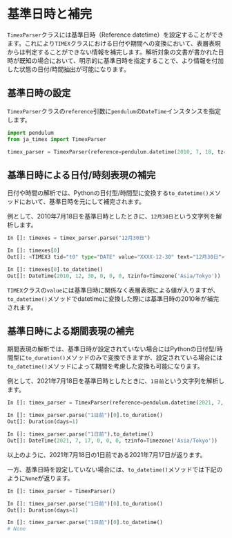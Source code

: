 # 基準日時と補完
`TimexParser`クラスには基準日時（Reference datetime）を設定することができます。これにより`TIMEX`クラスにおける日付や期間への変換において、表層表現からは判定することができない情報を補完します。解析対象の文書が書かれた日時が既知の場合において、明示的に基準日時を指定することで、より情報を付加した状態の日付/時間抽出が可能になります。

## 基準日時の設定
`TimexParser`クラスの`reference`引数に`pendulum`の`DateTime`インスタンスを指定します。

```py
import pendulum
from ja_timex import TimexParser

timex_parser = TimexParser(reference=pendulum.datetime(2010, 7, 18, tz="Asia/Tokyo"))
```

## 基準日時による日付/時刻表現の補完
日付や時間の解析では、Pythonの日付型/時間型に変換する`to_datetime()`メソッドにおいて、基準日時を元にして補完されます。

例として、2010年7月18日を基準日時としたときに、`12月30日`という文字列を解析します。

```py
In []: timexes = timex_parser.parse("12月30日")

In []: timexes[0]
Out[]: <TIMEX3 tid="t0" type="DATE" value="XXXX-12-30" text="12月30日">

In []: timexes[0].to_datetime()
Out[]: DateTime(2010, 12, 30, 0, 0, 0, tzinfo=Timezone('Asia/Tokyo'))
```

`TIMEX`クラスの`value`には基準日時に関係なく表層表現による値が入りますが、`to_datetime()`メソッドでdatetimeに変換した際には基準日時の2010年が補完されます。


## 基準日時による期間表現の補完
期間表現の解析では、基準日時が設定されていない場合にはPythonの日付型/時間型に`to_duration()`メソッドのみで変換できますが、設定されている場合には`to_datetime()`メソッドによって期間を考慮した変換も可能になります。

例として、2021年7月18日を基準日時としたときに、`1日前`という文字列を解析します。

```py
In []: timex_parser = TimexParser(reference=pendulum.datetime(2021, 7, 18, tz="Asia/Tokyo"))

In []: timex_parser.parse("1日前")[0].to_duration()
Out[]: Duration(days=1)

In []: timex_parser.parse("1日前").to_datetime()
Out[]: DateTime(2021, 7, 17, 0, 0, 0, tzinfo=Timezone('Asia/Tokyo'))
```

以上のように、2021年7月18日の1日前である2021年7月17日が返ります。

一方、基準日時を設定していない場合には、`to_datetime()`メソッドでは下記のように`None`が返ります。

```py
In []: timex_parser = TimexParser()

In []: timex_parser.parse("1日前")[0].to_duration()
Out[]: Duration(days=1)

In []: timex_parser.parse("1日前")[0].to_datetime()
# None
```
